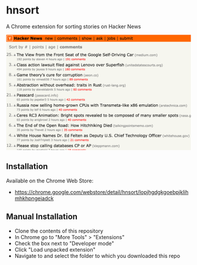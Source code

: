 # hnsort

A Chrome extension for sorting stories on Hacker News

![screenshot](other/sort_by_comments.png)

## Installation

Available on the Chrome Web Store:
* https://chrome.google.com/webstore/detail/hnsort/lopjhgdgkgoebpjklihmhkhpngeiadck

## Manual Installation

* Clone the contents of this repository
* In Chrome go to "More Tools" > "Extensions"
* Check the box next to "Developer mode"
* Click "Load unpacked extension"
* Navigate to and select the folder to which you downloaded this repo

